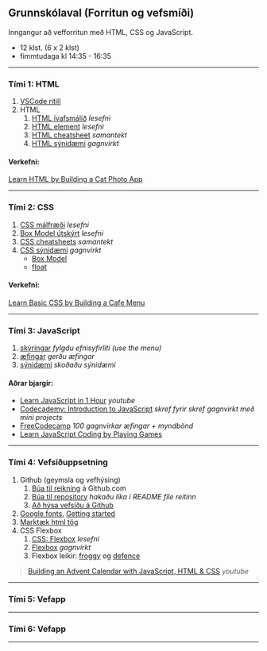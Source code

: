 ## Grunnskólaval (Forritun og vefsmíði)

Inngangur að vefforritun með HTML, CSS og JavaScript.

- 12 klst. (6 x 2 klst)
- fimmtudaga kl 14:35 - 16:35 

---

### Tími 1: HTML
1. [VSCode ritill](https://code.visualstudio.com/)
1. HTML
   1. [HTML ívafsmálið](https://bok.vefforritun.is/03.html) _lesefni_
   1. [HTML element](https://bok.vefforritun.is/04.element) _lesefni_
   1. [HTML cheatsheet](https://www.codecademy.com/learn/learn-html/modules/learn-html-elements/cheatsheet) _samantekt_
   1. [HTML sýnidæmi](https://www.w3schools.com/html/html_basic.asp) _gagnvirkt_
   
#### Verkefni:
[Learn HTML by Building a Cat Photo App](https://www.freecodecamp.org/learn/2022/responsive-web-design/learn-html-by-building-a-cat-photo-app/step-1)



<!--
1. [HTML validator](https://validator.w3.org/#validate_by_input) _athugar með villur_
[Fyrirlestur — HTML Element](https://github.com/vefforritun/vef1-2023/blob/main/namsefni/03.html-element/1.html-element.md)
> [töflur, listar og form](https://bok.vefforritun.is/05.toflur-listar-form.html) _ítarefni_
-->

---

### Tími 2: CSS

1. [CSS málfræði](https://github.com/vefforritun/book/blob/main/chapters/10.css-malfraedi.md) _lesefni_
1. [Box Model útskýrt](https://github.com/vefforritun/book/blob/main/chapters/11.css-box-model.md) _lesefni_
1. [CSS cheatsheets](https://www.codecademy.com/learn/learn-css/modules/syntax-and-selectors/cheatsheet) _samantekt_
1. [CSS sýnidæmi](https://www.w3schools.com/w3css/default.asp) _gagnvirkt_
   - [Box Model](https://www.w3schools.com/css/css_boxmodel.asp) 
   - [float](https://www.w3schools.com/css/css_float.asp)

#### Verkefni:
[Learn Basic CSS by Building a Cafe Menu](https://www.freecodecamp.org/learn/2022/responsive-web-design/learn-basic-css-by-building-a-cafe-menu/step-1)


<!--
CSS yfirlit: https://github.com/vefforritun/vef1-2023/blob/main/vikur/vika-03.md
-->

---

### Tími 3: JavaScript

1. [skýringar](https://www.w3schools.com/js/) _fylgdu efnisyfirliti (use the menu)_
1. [æfingar](https://www.w3schools.com/js/exercise_js.asp) _gerðu æfingar_
1. [sýnidæmi](https://www.w3schools.com/js/js_examples.asp) _skoðaðu sýnidæmi_

#### Aðrar bjargir:
- [Learn JavaScript in 1 Hour](https://www.youtube.com/watch?v=W6NZfCO5SIk) _youtube_ <br>
- [Codecademy: Introduction to JavaScript](https://www.codecademy.com/learn/introduction-to-javascript) _skref fyrir skref gagnvirkt með mini projects_
- [FreeCodecamp](https://www.freecodecamp.org/learn/javascript-algorithms-and-data-structures/#basic-javascript) _100 gagnvirkar æfingar + myndbönd_
- [Learn JavaScript Coding by Playing Games](https://medium.com/geekculture/learn-javascript-coding-by-playing-games-7ff4598e5be9)
 
<!--
- [JavaScript Cheatsheeets](https://www.codecademy.com/learn/paths/create-video-games-with-phaser/tracks/game-dev-learn-javascript-basics/modules/game-dev-learn-javascript-basics/cheatsheet) <br>
-->

---

### Tími 4: Vefsíðuppsetning
<!-- intro: https://youtu.be/QLPA0vftC60?t=606 -->
<!-- Dagatal sýnidæmi frá mér -->
<!-- Áskorun, að opna bara glugga ef dagur stemmir -->

1. Github (geymsla og vefhýsing) 
   1. [Búa til reikning](https://youtu.be/ovCRBERA1NQ) á Github.com
   1. [Búa til repository](https://www.youtube.com/watch?v=HhfPWwz8lVA&ab_channel=RichMcCue)  _hakaðu líka í README file reitinn_
   1. [Að hýsa vefsíðu á Github](https://pages.github.com/)
1. [Google fonts](https://fonts.google.com/), [Getting started](https://developers.google.com/fonts/docs/getting_started)
1. [Marktæk html tög](https://www.w3schools.com/html/html5_semantic_elements.asp) 
1. CSS Flexbox
   1. [CSS: Flexbox](https://bok.vefforritun.is/17.css-flexbox.html) _lesefni_
   1. [Flexbox](https://www.w3schools.com/css/css3_flexbox.asp) _gagnvirkt_
   1. Flexbox leikir: [froggy](https://flexboxfroggy.com/) og [defence](http://www.flexboxdefense.com/)

> [Building an Advent Calendar with JavaScript, HTML & CSS](https://www.youtube.com/watch?v=KXPD11CQLGE) _youtube_

<!-- 
Flexbox:
- Fyrirlestur: https://github.com/vefforritun/vef1-2023/blob/main/namsefni/14.css-flexbox/1.flexbox.md
- myndband 1: https://www.youtube.com/watch?v=UwYehYeB-us
- myndband 2: https://www.youtube.com/watch?v=GyUgx78nvC8 
- [Flexbox guide](https://css-tricks.com/snippets/css/a-guide-to-flexbox/)  _tutorial_
- [Learn CSS Flexbox by building a photo gallery](https://www.freecodecamp.org/learn/2022/responsive-web-design/learn-css-flexbox-by-building-a-photo-gallery/step-1)
-->

<!--
1. CSS Grids
   1. [CSS Grids](https://bok.vefforritun.is/21.grid.html) _lesefni_
   1. [Learn CSS Grid](https://learncssgrid.com/) _samantekt_
   1. [Grid by example](https://gridbyexample.com/examples/) _sýnidæmi_
   1. [CSS Grid Layout](https://www.w3schools.com/css/css_grid.asp) _gagnvirkt_
   1. [Grid Garden](https://cssgridgarden.com/) _leikur_
-->

<!--
Meira Grids:
1. [guide](https://css-tricks.com/snippets/css/complete-guide-grid/)
1. [Learn CSS Grids by building a Magazine](https://www.freecodecamp.org/learn/2022/responsive-web-design/learn-css-grid-by-building-a-magazine/step-1)
-->

<!--
> [Skalanlegir vefir](https://bok.vefforritun.is/18.skalanlegir) 
> [Sveigjanleg hönnun](https://vefgrunnur.github.io/Verkefni-4/)
-->

---

### Tími 5: Vefapp 


---

### Tími 6: Vefapp 

---

<!-- 
- [Bókin um vefforritun](https://bok.vefforritun.is/) 
- [vefforritun I HÍ](https://github.com/vefforritun/vef1-2023)
- [Vefgrunnur](https://vefgrunnur.github.io/)  
-->

